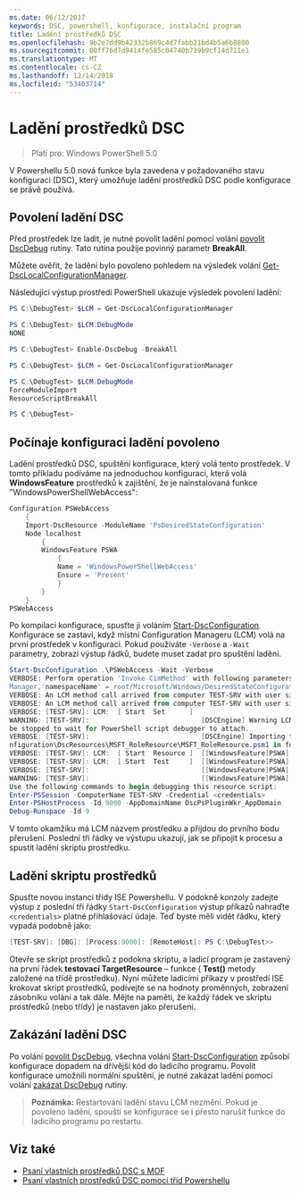 ```yaml
---
ms.date: 06/12/2017
keywords: DSC, powershell, konfigurace, instalační program
title: Ladění prostředků DSC
ms.openlocfilehash: 9b2e7dd9b42332b869c4d7fabb21bd4b5a6b8800
ms.sourcegitcommit: 00ff76d7d9414fe585c04740b739b9cf14d711e1
ms.translationtype: MT
ms.contentlocale: cs-CZ
ms.lasthandoff: 12/14/2018
ms.locfileid: "53403714"
---
```

# <a name="debugging-dsc-resources"></a>Ladění prostředků DSC

> Platí pro: Windows PowerShell 5.0

V Powershellu 5.0 nová funkce byla zavedena v požadovaného stavu konfiguraci (DSC), který umožňuje ladění prostředků DSC podle konfigurace se právě používá.

## <a name="enabling-dsc-debugging"></a>Povolení ladění DSC
Před prostředek lze ladit, je nutné povolit ladění pomocí volání [povolit DscDebug](/powershell/module/PSDesiredStateConfiguration/Enable-DscDebug) rutiny.
Tato rutina použije povinný parametr **BreakAll**.

Můžete ověřit, že ladění bylo povoleno pohledem na výsledek volání [Get-DscLocalConfigurationManager](/powershell/module/PSDesiredStateConfiguration/Get-DscLocalConfigurationManager).

Následující výstup prostředí PowerShell ukazuje výsledek povolení ladění:


```powershell
PS C:\DebugTest> $LCM = Get-DscLocalConfigurationManager

PS C:\DebugTest> $LCM.DebugMode
NONE

PS C:\DebugTest> Enable-DscDebug -BreakAll

PS C:\DebugTest> $LCM = Get-DscLocalConfigurationManager

PS C:\DebugTest> $LCM.DebugMode
ForceModuleImport
ResourceScriptBreakAll

PS C:\DebugTest>
```


## <a name="starting-a-configuration-with-debug-enabled"></a>Počínaje konfiguraci ladění povoleno
Ladění prostředků DSC, spuštění konfigurace, který volá tento prostředek.
V tomto příkladu podíváme na jednoduchou konfiguraci, která volá **WindowsFeature** prostředků k zajištění, že je nainstalovaná funkce "WindowsPowerShellWebAccess":

```powershell
Configuration PSWebAccess
    {
    Import-DscResource -ModuleName 'PsDesiredStateConfiguration'
    Node localhost
        {
        WindowsFeature PSWA
            {
            Name = 'WindowsPowerShellWebAccess'
            Ensure = 'Present'
            }
        }
    }
PSWebAccess
```
Po kompilaci konfigurace, spusťte ji voláním [Start-DscConfiguration](/powershell/module/psdesiredstateconfiguration/start-dscconfiguration).
Konfigurace se zastaví, když místní Configuration Manageru (LCM) volá na první prostředek v konfiguraci.
Pokud používáte `-Verbose` a `-Wait` parametry, zobrazí výstup řádků, budete muset zadat pro spuštění ladění.

```powershell
Start-DscConfiguration .\PSWebAccess -Wait -Verbose
VERBOSE: Perform operation 'Invoke CimMethod' with following parameters, ''methodName' = SendConfigurationApply,'className' = MSFT_DSCLocalConfiguration
Manager,'namespaceName' = root/Microsoft/Windows/DesiredStateConfiguration'.
VERBOSE: An LCM method call arrived from computer TEST-SRV with user sid S-1-5-21-2127521184-1604012920-1887927527-108583.
VERBOSE: An LCM method call arrived from computer TEST-SRV with user sid S-1-5-21-2127521184-1604012920-1887927527-108583.
VERBOSE: [TEST-SRV]: LCM:  [ Start  Set      ]
WARNING: [TEST-SRV]:                            [DSCEngine] Warning LCM is in Debug 'ResourceScriptBreakAll' mode.  Resource script processing will
be stopped to wait for PowerShell script debugger to attach.
VERBOSE: [TEST-SRV]:                            [DSCEngine] Importing the module C:\WINDOWS\system32\WindowsPowerShell\v1.0\Modules\PSDesiredStateCo
nfiguration\DscResources\MSFT_RoleResource\MSFT_RoleResource.psm1 in force mode.
VERBOSE: [TEST-SRV]: LCM:  [ Start  Resource ]  [[WindowsFeature]PSWA]
VERBOSE: [TEST-SRV]: LCM:  [ Start  Test     ]  [[WindowsFeature]PSWA]
VERBOSE: [TEST-SRV]:                            [[WindowsFeature]PSWA] Importing the module MSFT_RoleResource in force mode.
WARNING: [TEST-SRV]:                            [[WindowsFeature]PSWA] Resource is waiting for PowerShell script debugger to attach.
Use the following commands to begin debugging this resource script:
Enter-PSSession -ComputerName TEST-SRV -Credential <credentials>
Enter-PSHostProcess -Id 9000 -AppDomainName DscPsPluginWkr_AppDomain
Debug-Runspace -Id 9
```
V tomto okamžiku má LCM názvem prostředku a přijdou do prvního bodu přerušení.
Poslední tři řádky ve výstupu ukazují, jak se připojit k procesu a spustit ladění skriptu prostředku.

## <a name="debugging-the-resource-script"></a>Ladění skriptu prostředků

Spusťte novou instanci třídy ISE Powershellu.
V podokně konzoly zadejte výstup z poslední tři řádky `Start-DscConfiguration` výstup příkazů nahraďte `<credentials>` platné přihlašovací údaje.
Teď byste měli vidět řádku, který vypadá podobně jako:

```powershell
[TEST-SRV]: [DBG]: [Process:9000]: [RemoteHost]: PS C:\DebugTest>>
```

Otevře se skript prostředků z podokna skriptu, a ladicí program je zastavený na první řádek **testovací TargetResource** – funkce ( **Test()** metody založené na třídě prostředku).
Nyní můžete ladicími příkazy v prostředí ISE krokovat skript prostředků, podívejte se na hodnoty proměnných, zobrazení zásobníku volání a tak dále. Mějte na paměti, že každý řádek ve skriptu prostředků (nebo třídy) je nastaven jako přerušení.

## <a name="disabling-dsc-debugging"></a>Zakázání ladění DSC

Po volání [povolit DscDebug](/powershell/module/PSDesiredStateConfiguration/Enable-DscDebug), všechna volání [Start-DscConfiguration](/powershell/module/psdesiredstateconfiguration/start-dscconfiguration) způsobí konfigurace dopadem na dřívější kód do ladicího programu. Povolit konfigurace umožnili normální spuštění, je nutné zakázat ladění pomocí volání [zakázat DscDebug](/powershell/module/PSDesiredStateConfiguration/Disable-DscDebug) rutiny.

>**Poznámka:** Restartování ladění stavu LCM nezmění. Pokud je povoleno ladění, spouští se konfigurace se i přesto narušit funkce do ladicího programu po restartu.

## <a name="see-also"></a>Viz také

- [Psaní vlastních prostředků DSC s MOF](../resources/authoringResourceMOF.md)
- [Psaní vlastních prostředků DSC pomocí tříd Powershellu](../resources/authoringResourceClass.md)
